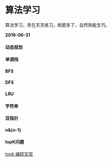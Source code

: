 # 算法学习
算法学习，贵在天天练习，刷题多了，自然熟能生巧。

**2019-06-31**

#### 动态规划

#### 单调栈

#### BFS

#### DFS

#### LRU

#### 字符串

#### 双指针

#### n&(n-1)

#### topK问题
[topk 编程实现]()

